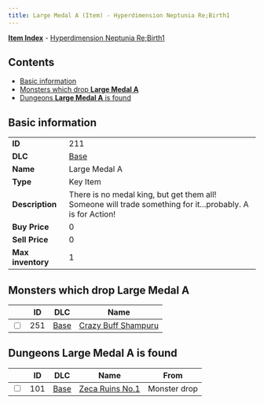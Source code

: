 ```yaml
---
title: Large Medal A (Item) - Hyperdimension Neptunia Re;Birth1
---
```


[**Item Index**](/neptunia/rb1/item/index.html) - [Hyperdimension Neptunia Re;Birth1](/neptunia/rb1)

## Contents

- [Basic information](#basic-information)
- [Monsters which drop **Large Medal A**](#monsters-which-drop-large-medal-a)
- [Dungeons **Large Medal A** is found](#dungeons-large-medal-a-is-found)

## Basic information

|   |   |
| -- | -- |
| **ID** | 211 |
| **DLC** | [Base](/neptunia/rb1/dlc/1-base.html) |
| **Name** | Large Medal A |
| **Type** | Key Item |
| **Description** | There is no medal king, but get them all! Someone will trade something for it...probably. A is for Action! |
| **Buy Price** | 0 |
| **Sell Price** | 0 |
| **Max inventory** | 1 |


## Monsters which drop **Large Medal A**

|    | ID | DLC | Name |
| -- | -- | --- | ---- |
| <input type="checkbox" id="rb1-monster-1-251" class="trackbox" /> | 251 | [Base](/neptunia/rb1/dlc/1-base.html) | [Crazy Buff Shampuru](/neptunia/rb1/monster/1-251-crazy-buff-shampuru.html) |


## Dungeons **Large Medal A** is found

|    | ID | DLC | Name | From |
| -- | -- | --- | ---- | ---- |
| <input type="checkbox" id="rb1-dungeon-1-101" class="trackbox" /> | 101 | [Base](/neptunia/rb1/dlc/1-base.html) | [Zeca Ruins No.1](/neptunia/rb1/dungeon/1-101-zeca-ruins-no-1.html) | Monster drop |
